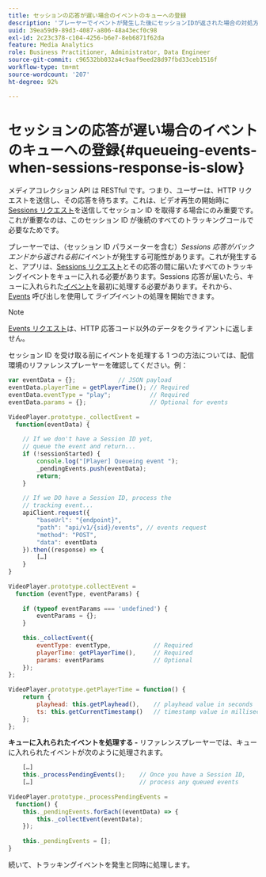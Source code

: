 ```yaml
---
title: セッションの応答が遅い場合のイベントのキューへの登録
description: 'プレーヤーでイベントが発生した後にセッションIDが返された場合の対処方法について説明します。 '
uuid: 39ea59d9-89d3-4087-a806-48a43ecf0c98
exl-id: 2c23c378-c104-4256-b6e7-8eb6871f62da
feature: Media Analytics
role: Business Practitioner, Administrator, Data Engineer
source-git-commit: c96532bb032a4c9aaf9eed28d97fbd33ceb1516f
workflow-type: tm+mt
source-wordcount: '207'
ht-degree: 92%

---
```


# セッションの応答が遅い場合のイベントのキューへの登録{#queueing-events-when-sessions-response-is-slow}

メディアコレクション API は RESTful です。つまり、ユーザーは、HTTP リクエストを送信し、その応答を待ちます。これは、ビデオ再生の開始時に [Sessions リクエスト](/help/media-collection-api/mc-api-ref/mc-api-sessions-req.md)を送信してセッション ID を取得する場合にのみ重要です。これが重要なのは、このセッション ID が後続のすべてのトラッキングコールで必要なためです。

プレーヤーでは、（セッション ID パラメーターを含む）_Sessions 応答がバックエンドから返される前に_&#x200B;イベントが発生する可能性があります。これが発生すると、アプリは、[Sessions リクエスト](/help/media-collection-api/mc-api-ref/mc-api-sessions-req.md)とその応答の間に届いたすべてのトラッキングイベントをキューに入れる必要があります。Sessions 応答が届いたら、キューに入れられた[イベント](/help/media-collection-api/mc-api-ref/mc-api-events-req.md)を最初に処理する必要があります。それから、[Events](/help/media-collection-api/mc-api-ref/mc-api-events-req.md) 呼び出しを使用して&#x200B;_ライブ_&#x200B;イベントの処理を開始できます。

>[!NOTE]
>
>[Events リクエスト](/help/media-collection-api/mc-api-ref/mc-api-events-req.md)は、HTTP 応答コード以外のデータをクライアントに返しません。

セッション ID を受け取る前にイベントを処理する 1 つの方法については、配信環境のリファレンスプレーヤーを確認してください。例：

```js
var eventData = {};            // JSON payload 
eventData.playerTime = getPlayerTime(); // Required 
eventData.eventType = "play";           // Required 
eventData.params = {};                  // Optional for events 
 
VideoPlayer.prototype._collectEvent =  
  function(eventData) { 
 
    // If we don't have a Session ID yet,  
    // queue the event and return... 
    if (!sessionStarted) { 
        console.log("[Player] Queueing event "); 
        _pendingEvents.push(eventData); 
        return; 
    } 
 
    // If we DO have a Session ID, process the 
    // tracking event...     
    apiClient.request({ 
        "baseUrl": "{endpoint}", 
        "path": "api/v1/{sid}/events", // events request 
        "method": "POST", 
        "data": eventData 
    }).then((response) => {   
        […] 
    } 
} 
 
VideoPlayer.prototype.collectEvent =  
  function (eventType, eventParams) { 
         
    if (typeof eventParams === 'undefined') {   
        eventParams = {}; 
    } 
 
    this._collectEvent({                   
        eventType: eventType,            // Required 
        playerTime: getPlayerTime(),     // Required 
        params: eventParams              // Optional  
    });                                    
}; 
 
VideoPlayer.prototype.getPlayerTime = function() { 
    return { 
        playhead: this.getPlayhead(),    // playhead value in seconds 
        ts: this.getCurrentTimestamp()   // timestamp value in milliseconds 
    }; 
};
```

**キューに入れられたイベントを処理する -** リファレンスプレーヤーでは、キューに入れられたイベントが次のように処理されます。

```js
    […] 
    this._processPendingEvents();    // Once you have a Session ID, 
    […]                              // process any queued events 
 
VideoPlayer.prototype._processPendingEvents =  
  function() { 
    this._pendingEvents.forEach((eventData) => { 
        this._collectEvent(eventData); 
    }); 
 
    this._pendingEvents = []; 
}
```

続いて、トラッキングイベントを発生と同時に処理します。
